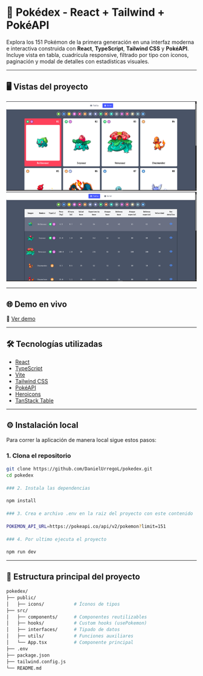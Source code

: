 # 🚀 Pokédex - React + Tailwind + PokéAPI

Explora los 151 Pokémon de la primera generación en una interfaz moderna e interactiva construida con **React**, **TypeScript**, **Tailwind CSS** y **PokéAPI**. Incluye vista en tabla, cuadrícula responsive, filtrado por tipo con íconos, paginación y modal de detalles con estadísticas visuales.

---

## 🖥️ Vistas del proyecto

![Vista de Grid](image.png)
![Vista de Tabla](image-1.png)

---

## 🌐 Demo en vivo

🔗 [Ver demo](https://pokedex-zeta-weld.vercel.app/)

---

## 🛠️ Tecnologías utilizadas

- [React](https://reactjs.org/)
- [TypeScript](https://www.typescriptlang.org/)
- [Vite](https://vitejs.dev/)
- [Tailwind CSS](https://tailwindcss.com/)
- [PokéAPI](https://pokeapi.co/)
- [Heroicons](https://heroicons.com/)
- [TanStack Table](https://tanstack.com/table)

---

## ⚙️ Instalación local

Para correr la aplicación de manera local sigue estos pasos:

### 1. Clona el repositorio
```bash
git clone https://github.com/DanielUrregoL/pokedex.git
cd pokedex

### 2. Instala las dependencias

npm install

### 3. Crea e archivo .env en la raiz del proyecto con este contenido

POKEMON_API_URL=https://pokeapi.co/api/v2/pokemon?limit=151

### 4. Por ultimo ejecuta el proyecto 

npm run dev
```
---

## 📁 Estructura principal del proyecto

```bash
pokedex/
├── public/
│   ├── icons/           # Íconos de tipos
├── src/
│   ├── components/      # Componentes reutilizables 
│   ├── hooks/           # Custom hooks (usePokemon)
│   ├── interfaces/      # Tipado de datos
│   ├── utils/           # Funciones auxiliares 
│   └── App.tsx          # Componente principal
├── .env
├── package.json
├── tailwind.config.js
└── README.md

